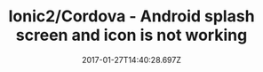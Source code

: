 ---
title: Ionic2/Cordova - Android splash screen and icon is not working
date: 2017-01-27T14:40:28.697Z
excerpt: >-
  An attractive icon and splash screen are always important for your   mobileapplication. after all they are the first thing anyone will look into.
html: >-
  An attractive icon and splash screen are always important for your mobile    application. after all they are the first thing anyone will look into.
tags:
  - angular
  - Cordova
  - gesture
  - Hammer.js
  - Ionic
excerpt: >-
  Gesture event support is also one of the reason behind popularity of mobile
  applications. Capturing gesture events can be easily done in case of native
  mobile applications, since all the mobile platform expose gesture events in
  native code.
---
